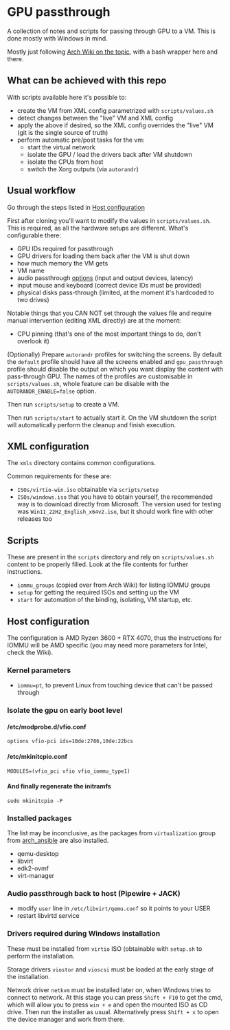 # GPU passthrough

A collection of notes and scripts for passing through GPU to a VM.
This is done mostly with Windows in mind.

Mostly just following [Arch Wiki on the topic](https://wiki.archlinux.org/title/PCI_passthrough_via_OVMF),
with a bash wrapper here and there.

## What can be achieved with this repo

With scripts available here it's possible to:

- create the VM from XML config parametrized with `scripts/values.sh`
- detect changes between the "live" VM and XML config
- apply the above if desired, so the XML config overrides the "live" VM (git is the single source of truth)
- perform automatic pre/post tasks for the vm:
  - start the virtual network
  - isolate the GPU / load the drivers back after VM shutdown
  - isolate the CPUs from host
  - switch the Xorg outputs (via `autorandr`)

## Usual workflow

Go through the steps listed in [Host configuration](#host-configuration)

First after cloning you'll want to modify the values in `scripts/values.sh`.
This is required, as all the hardware setups are different.
What's configurable there:

- GPU IDs required for passthrough
- GPU drivers for loading them back after the VM is shut down
- how much memory the VM gets
- VM name
- audio passthrough [options](https://wiki.archlinux.org/title/PCI_passthrough_via_OVMF#Passing_audio_from_virtual_machine_to_host_via_JACK_and_PipeWire) (input and output devices, latency)
- input mouse and keyboard (correct device IDs must be provided)
- physical disks pass-through (limited, at the moment it's hardcoded to two drives)

Notable things that you CAN NOT set through the values file and require manual intervention (editing XML directly) are at the moment:

- CPU pinning (that's one of the most important things to do, don't overlook it)

(Optionally) Prepare `autorandr` profiles for switching the screens.
By default the `default` profile should have all the screens enabled and `gpu_passthrough` profile should disable the output on which you want display the content with pass-through GPU.
The names of the profiles are customisable in `scripts/values.sh`, whole feature can be disable with the `AUTORANDR_ENABLE=false` option.

Then run `scripts/setup` to create a VM.

Then run `scripts/start` to actually start it.
On the VM shutdown the script will automatically perform the cleanup and finish execution.

## XML configuration

The `xmls` directory contains common configurations.

Common requirements for these are:

- `ISOs/virtio-win.iso` obtainable via `scripts/setup`
- `ISOs/windows.iso` that you have to obtain yourself, the recommended way is to download directly from Microsoft.
  The version used for testing was `Win11_22H2_English_x64v2.iso`, but it should work fine with other releases too

## Scripts

These are present in the `scripts` directory and rely on `scripts/values.sh` content to be properly filled.
Look at the file contents for further instructions.

- `iommu_groups` (copied over from Arch Wiki) for listing IOMMU groups
- `setup` for getting the required ISOs and setting up the VM
- `start` for automation of the binding, isolating, VM startup, etc.

## Host configuration

The configuration is AMD Ryzen 3600 + RTX 4070, thus the instructions for IOMMU will be AMD specific (you may need more
parameters for Intel, check the Wiki).

### Kernel parameters

- `iommu=pt`, to prevent Linux from touching device that can't be passed through

### Isolate the gpu on early boot level

#### /etc/modprobe.d/vfio.conf

```
options vfio-pci ids=10de:2786,10de:22bcs
```

#### /etc/mkinitcpio.conf

```
MODULES=(vfio_pci vfio vfio_iommu_type1)
```

#### And finally regenerate the initramfs

```
sudo mkinitcpio -P
```

### Installed packages

The list may be inconclusive, as the packages from `virtualization` group from [arch_ansible](https://github.com/dezeroku/arch_ansible) are also installed.

- qemu-desktop
- libvirt
- edk2-ovmf
- virt-manager

### Audio passthrough back to host (Pipewire + JACK)

- modify `user` line in `/etc/libvirt/qemu.conf` so it points to your USER
- restart libvirtd service

### Drivers required during Windows installation

These must be installed from `virtio` ISO (obtainable with `setup.sh` to perform the installation.

Storage drivers `viostor` and `vioscsi` must be loaded at the early stage of the installation.

Network driver `netkvm` must be installed later on, when Windows tries to connect to network.
At this stage you can press `Shift + F10` to get the cmd, which will allow you to press `win + e` and open
the mounted ISO as CD drive. Then run the installer as usual. Alternatively press `Shift + x` to open the device manager
and work from there.

